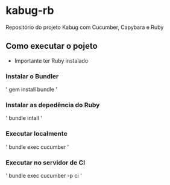 # kabug-rb
Repositório do projeto Kabug com Cucumber, Capybara e Ruby

## Como executar o pojeto

* Importante ter Ruby instalado 

### Instalar o Bundler

'
gem install bundle
'

### Instalar as depedência do Ruby

'
bundle intall
'

### Executar localmente

'
bundle exec cucumber
'

### Executar no servidor de CI

'
bundle exec cucumber -p ci
'
